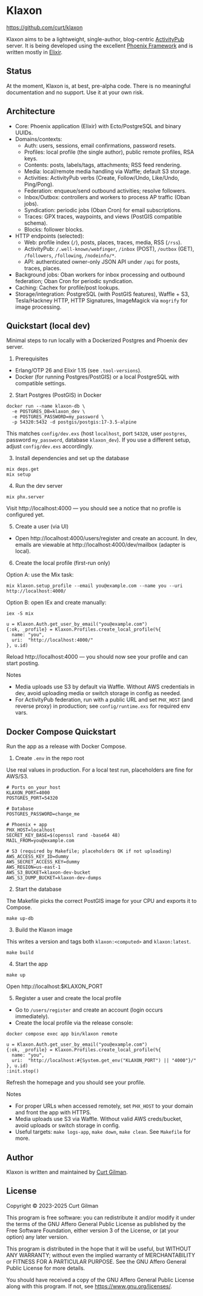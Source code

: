 # Klaxon

<https://github.com/curt/klaxon>

Klaxon aims to be a lightweight, single-author, blog-centric 
[ActivityPub](https://www.w3.org/TR/activitypub/) server. It is being developed 
using the excellent [Phoenix Framework](https://www.phoenixframework.org/) and 
is written mostly in [Elixir](https://elixir-lang.org/).

## Status

At the moment, Klaxon is, at best, pre-alpha code.
There is no meaningful documentation and no support.
Use it at your own risk.

## Architecture

- Core: Phoenix application (Elixir) with Ecto/PostgreSQL and binary UUIDs.
- Domains/contexts:
  - Auth: users, sessions, email confirmations, password resets.
  - Profiles: local profile (the single author), public remote profiles, RSA keys.
  - Contents: posts, labels/tags, attachments; RSS feed rendering.
  - Media: local/remote media handling via Waffle; default S3 storage.
  - Activities: ActivityPub verbs (Create, Follow/Undo, Like/Undo, Ping/Pong).
  - Federation: enqueue/send outbound activities; resolve followers.
  - Inbox/Outbox: controllers and workers to process AP traffic (Oban jobs).
  - Syndication: periodic jobs (Oban Cron) for email subscriptions.
  - Traces: GPX traces, waypoints, and views (PostGIS compatible schema).
  - Blocks: follower blocks.
- HTTP endpoints (selected):
  - Web: profile index (`/`), posts, places, traces, media, RSS (`/rss`).
  - ActivityPub: `/.well-known/webfinger`, `/inbox` (POST), `/outbox` (GET),
    `/followers`, `/following`, `/nodeinfo/*`.
  - API: authenticated owner-only JSON API under `/api` for posts, traces, places.
- Background jobs: Oban workers for inbox processing and outbound federation; Oban Cron
  for periodic syndication.
- Caching: Cachex for profile/post lookups.
- Storage/integration: PostgreSQL (with PostGIS features), Waffle + S3, Tesla/Hackney HTTP,
  HTTP Signatures, ImageMagick via `mogrify` for image processing.

## Quickstart (local dev)

Minimal steps to run locally with a Dockerized Postgres and Phoenix dev server.

1) Prerequisites

- Erlang/OTP 26 and Elixir 1.15 (see `.tool-versions`).
- Docker (for running Postgres/PostGIS) or a local PostgreSQL with compatible settings.

2) Start Postgres (PostGIS) in Docker

```
docker run --name klaxon-db \
  -e POSTGRES_DB=klaxon_dev \
  -e POSTGRES_PASSWORD=my_password \
  -p 54320:5432 -d postgis/postgis:17-3.5-alpine
```

This matches `config/dev.exs` (host `localhost`, port `54320`, user `postgres`,
password `my_password`, database `klaxon_dev`). If you use a different setup,
adjust `config/dev.exs` accordingly.

3) Install dependencies and set up the database

```
mix deps.get
mix setup
```

4) Run the dev server

```
mix phx.server
```

Visit http://localhost:4000 — you should see a notice that no profile is configured yet.

5) Create a user (via UI)

- Open http://localhost:4000/users/register and create an account. In dev, emails
  are viewable at http://localhost:4000/dev/mailbox (adapter is local).

6) Create the local profile (first-run only)

Option A: use the Mix task:

```
mix klaxon.setup_profile --email you@example.com --name you --uri http://localhost:4000/
```

Option B: open IEx and create manually:

```
iex -S mix

u = Klaxon.Auth.get_user_by_email("you@example.com")
{:ok, _profile} = Klaxon.Profiles.create_local_profile(%{
  name: "you",
  uri:  "http://localhost:4000/"
}, u.id)
```

Reload http://localhost:4000 — you should now see your profile and can start posting.

Notes

- Media uploads use S3 by default via Waffle. Without AWS credentials in dev,
  avoid uploading media or switch storage in config as needed.
- For ActivityPub federation, run with a public URL and set `PHX_HOST` (and reverse proxy)
  in production; see `config/runtime.exs` for required env vars.

## Docker Compose Quickstart

Run the app as a release with Docker Compose.

1) Create `.env` in the repo root

Use real values in production. For a local test run, placeholders are fine for AWS/S3.

```
# Ports on your host
KLAXON_PORT=4000
POSTGRES_PORT=54320

# Database
POSTGRES_PASSWORD=change_me

# Phoenix + app
PHX_HOST=localhost
SECRET_KEY_BASE=$(openssl rand -base64 48)
MAIL_FROM=you@example.com

# S3 (required by Makefile; placeholders OK if not uploading)
AWS_ACCESS_KEY_ID=dummy
AWS_SECRET_ACCESS_KEY=dummy
AWS_REGION=us-east-1
AWS_S3_BUCKET=klaxon-dev-bucket
AWS_S3_DUMP_BUCKET=klaxon-dev-dumps
```

2) Start the database

The Makefile picks the correct PostGIS image for your CPU and exports it to Compose.

```
make up-db
```

3) Build the Klaxon image

This writes a version and tags both `klaxon:<computed>` and `klaxon:latest`.

```
make build
```

4) Start the app

```
make up
```

Open http://localhost:$KLAXON_PORT

5) Register a user and create the local profile

- Go to `/users/register` and create an account (login occurs immediately).
- Create the local profile via the release console:

```
docker compose exec app bin/klaxon remote

u = Klaxon.Auth.get_user_by_email("you@example.com")
{:ok, _profile} = Klaxon.Profiles.create_local_profile(%{
  name: "you",
  uri:  "http://localhost:#{System.get_env("KLAXON_PORT") || "4000"}/"
}, u.id)
:init.stop()
```

Refresh the homepage and you should see your profile.

Notes

- For proper URLs when accessed remotely, set `PHX_HOST` to your domain and front the app with HTTPS.
- Media uploads use S3 via Waffle. Without valid AWS creds/bucket, avoid uploads or switch storage in config.
- Useful targets: `make logs-app`, `make down`, `make clean`. See `Makefile` for more.

## Author

Klaxon is written and maintained by [Curt Gilman](https://github.com/curt).

## License

Copyright &copy; 2023-2025 Curt Gilman

This program is free software: you can redistribute it and/or modify
it under the terms of the GNU Affero General Public License as published
by the Free Software Foundation, either version 3 of the License, or
(at your option) any later version.

This program is distributed in the hope that it will be useful,
but WITHOUT ANY WARRANTY; without even the implied warranty of
MERCHANTABILITY or FITNESS FOR A PARTICULAR PURPOSE.  See the
GNU Affero General Public License for more details.

You should have received a copy of the GNU Affero General Public License
along with this program.  If not, see <https://www.gnu.org/licenses/>.
